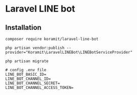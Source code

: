 # Laravel LINE bot

## Installation
`composer require koramit/laravel-line-bot`

`php artisan vendor:publish --provider="Koramit\LaravelLINEBot\LINEBotServiceProvider"`

`php artisan migrate`

```aiignore
# config .env file
LINE_BOT_BASIC_ID=
LINE_BOT_CHANNEL_ID=
LINE_BOT_CHANNEL_SECRET=
LINE_BOT_CHANNEL_ACCESS_TOKEN=
```
